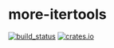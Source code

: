 # more-itertools

[![build_status](https://github.com/ralgond/more-itertools/actions/workflows/rust.yml/badge.svg)](https://github.com/rust-itertools/more-itertools/actions)
[![crates.io](https://img.shields.io/crates/v/more-itertools.svg)](https://crates.io/crates/more-itertools)
